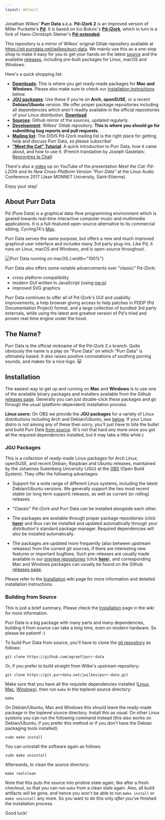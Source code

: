 ```yaml
---
layout: default
---
```


Jonathan Wilkes' **Purr Data** a.k.a. **Pd-l2ork 2** is an improved version of Miller Puckette's **[Pd](http://puredata.info/)**. It is based on Ico Bukvic's **[Pd-l2ork](http://l2ork.music.vt.edu/main/make-your-own-l2ork/software/)**, which in turn is a fork of Hans-Christoph Steiner's **[Pd-extended](http://puredata.info/downloads/pd-extended)**.

This repository is a mirror of Wilkes' original Gitlab repository available at <https://git.purrdata.net/jwilkes/purr-data>. We mainly use this as a one-stop shop to make it easy for you to get your hands on the latest [source](https://github.com/agraef/purr-data) and the available [releases](https://github.com/agraef/purr-data/releases), including pre-built packages for Linux, macOS and Windows.

Here's a quick shopping list:

- [**Downloads**](https://github.com/agraef/purr-data/releases): This is where you get ready-made packages for **Mac and Windows**. Please also make sure to check our [installation instructions](#installation) below.
- [**JGU packages**](#jgu-packages): Use these if you're on **Arch**, **openSUSE**, or a recent **Debian/Ubuntu** version. We offer proper package repositories including all dependencies which aren't readily available in the official repositories of your Linux distribution. **[Download](https://software.opensuse.org/download/package?package=purr-data&project=home%3Aaggraef)**
- [**Sources**](https://github.com/agraef/purr-data): Github mirror of the sources, updated regularly.
- [**Development**](https://git.purrdata.net/jwilkes/purr-data): Wilkes' Gitlab repository. **This is where you should go for submitting bug reports and pull requests.**
- [**Mailing list**](http://disis.music.vt.edu/listinfo/l2ork-dev): The DISIS Pd-l2ork mailing list is the right place for getting help and discuss Purr Data, so please subscribe!
- [**"Meet the Cat" Tutorial**](https://agraef.github.io/purr-data-intro): A quick introduction to Purr Data, how it came about, and how to use it. (French translation by Joseph Gastelais: [Rencontrez le Chat](https://www.linuxrouen.fr/wp/programmation/rencontrez-le-chat-introduction-rapide-a-purr-data-vs-pd-l2ork-vs-pd-extended-vs-pure-data-28047/))

There's also a [video](https://www.youtube.com/watch?v=T1wo496Zx0s) up on YouTube of the presentation *Meet the Cat: Pd-L2Ork and its New Cross-Platform Version "Purr Data"* at the Linux Audio Conference 2017 (Jean MONNET University, Saint-Etienne).

Enjoy your stay!

## About Purr Data

Pd (Pure Data) is a graphical data-flow programming environment which is geared towards real-time interactive computer music and multimedia applications. It is a full-featured open-source alternative to its commercial sibling, Cycling74's [Max](https://cycling74.com/).

Purr Data serves the same purpose, but offers a new and much improved graphical user interface and includes many 3rd party plug-ins. Like Pd, it runs on Linux, macOS and Windows, and is open-source throughout.

![Purr Data running on macOS.](purr-data.png){:width="100%"}

Purr Data also offers some notable advancements over "classic" Pd-l2ork:

- cross platform compatibility
- modern GUI written in JavaScript (using [nw.js](https://nwjs.io/))
- improved SVG graphics

Purr Data continues to offer all of Pd-l2ork's GUI and usability improvements, a help browser giving access to help patches in PDDP (Pd Documentation Project) format, and a large collection of bundled 3rd party externals, while using the latest and greatest version of Pd's tried and proven real-time engine under the hood.

## The Name?

Purr Data is the official nickname of the Pd-l2ork 2.x branch. Quite obviously the name is a play on "Pure Data" on which "Purr Data" is ultimately based. It also raises positive connotations of soothing purring sounds, and makes for a nice logo. 😺

## Installation

The easiest way to get up and running on **Mac** and **Windows** is to use one of the available binary packages and installers available from the Github [releases page](https://github.com/agraef/purr-data/releases). Generally you can just double-click these packages and go through the usual (platform-dependent) installation process.

**Linux users:** On OBS we provide the **JGU packages** for a variety of Linux distributions including Arch and Debian/Ubuntu, see [below](#jgu-packages). If your Linux distro is not among any of these then sorry, you'll just have to bite the bullet and build Purr Data [from source](#building-from-source). (It's not that hard any more once you got all the required dependencies installed, but it may take a little while.)

### JGU Packages

This is a collection of ready-made Linux packages for Arch Linux, openSUSE, and recent Debian, Raspbian and Ubuntu releases, maintained by the Johannes Gutenberg University (JGU) at the [OBS](https://build.opensuse.org/project/show/home:aggraef) (Open Build System). They offer the following advantages:

- Support for a wide range of different Linux systems, including the latest Debian/Ubuntu versions. We generally support the two most recent stable (or long term support) releases, as well as current (or rolling) releases.

- "Classic" Pd-l2ork and Purr Data can be installed alongside each other.

- The packages are available through proper package repositories (click **[here](https://software.opensuse.org/download/package?package=purr-data&project=home%3Aaggraef)**) and thus can be installed and updated automatically through your distribution's standard package manager. Required dependencies will also be installed automatically.

- The packages are updated more frequently (also between upstream releases) from the current git sources, if there are interesting new features or important bugfixes. Such pre-releases are usually made available in our [preview repositories](https://github.com/agraef/purr-data/wiki/Installation#experimental-and-preview-builds) (click **[here](https://software.opensuse.org//download.html?project=home%3Aaggraef%3Apurr-data-git&package=purr-data)**), and corresponding Mac and Windows packages can usually be found on the Github [releases page](https://github.com/agraef/purr-data/releases).

Please refer to the [Installation](https://github.com/agraef/purr-data/wiki/Installation#linux) wiki page for more information and detailed installation instructions.

### Building from Source

This is just a brief summary. Please check the [Installation](https://github.com/agraef/purr-data/wiki/Installation#installing-from-source) page in the wiki for more information.

Purr Data is a big package with many parts and many dependencies, building it from source can take a *long* time, even on modern hardware. So please be patient! :)

To build Purr Data from source, you'll have to clone the [git repository](https://github.com/agraef/purr-data) as follows:

    git clone https://github.com/agraef/purr-data

Or, if you prefer to build straight from Wilke's upstream repository:

    git clone https://git.purrdata.net/jwilkes/purr-data.git

Make sure that you have all the requisite dependencies installed ([Linux](https://github.com/agraef/purr-data/blob/master/README.md#linux), [Mac](https://github.com/agraef/purr-data/blob/master/README.md#osx-64-bit-using-homebrew), [Windows](https://github.com/agraef/purr-data/blob/master/README.md#windows-32-bit-using-msys2)), then run `make` in the toplevel source directory:

    make

On Debian/Ubuntu, Mac and Windows this should leave the ready-made package in the toplevel source directory. Install this as usual. On other Linux systems you can run the following command instead (this also works on Debian/Ubuntu, if you prefer this method or if you don't have the Debian packaging tools installed):

    sudo make install

You can uninstall the software again as follows:

    sudo make uninstall

Afterwards, to clean the source directory:

    make realclean

Note that this puts the source into pristine state again, like after a fresh checkout, so that you can run `make` from a clean slate again. Also, all build artifacts will be gone, and hence you won't be able to run `make install` or `make uninstall` any more. So you want to do this only *after* you've finished the installation process.

Good luck!
